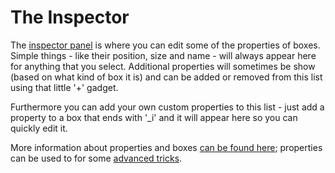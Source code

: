 The Inspector
=============

The [inspector panel](http://localhost:10010/field/wiki/PaletteOverview#TheInspector) is where you can edit some of the properties of boxes. Simple things - like their position, size and name - will always appear here for anything that you select. Additional properties will sometimes be show (based on what kind of box it is) and can be added or removed from this list using that little '+' gadget. 

Furthermore you can add your own custom properties to this list - just add a property to a box that ends with '_i' and it will appear here so you can quickly edit it.

More information about properties and boxes [can be found here](http://localhost:10010/field/wiki/SelfAndProperties); properties can be used to for some [advanced tricks](http://localhost:10010/field/wiki/SelfAndProperties).

